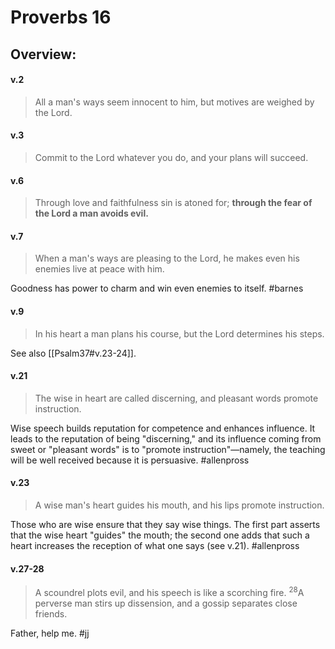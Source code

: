 # Proverbs 16

## Overview:



#### v.2
>All a man's ways seem innocent to him, but motives are weighed by the Lord.

#### v.3
>Commit to the Lord whatever you do, and your plans will succeed.

#### v.6
>Through love and faithfulness sin is atoned for; **through the fear of the Lord a man avoids evil.**

#### v.7
>When a man's ways are pleasing to the Lord, he makes even his enemies live at peace with him.

Goodness has power to charm and win even enemies to itself.
#barnes 

#### v.9
>In his heart a man plans his course, but the Lord determines his steps.

See also [[Psalm37#v.23-24]].

#### v.21
>The wise in heart are called discerning, and pleasant words promote instruction.

Wise speech builds reputation for competence and enhances influence. It leads to the reputation of being "discerning," and its influence coming from sweet or "pleasant words" is to "promote instruction"—namely, the teaching will be well received because it is persuasive.
#allenpross 

#### v.23
>A wise man's heart guides his mouth, and his lips promote instruction.

Those who are wise ensure that they say wise things. The first part asserts that the wise heart "guides" the mouth; the second one adds that such a heart increases the reception of what one says (see v.21).
#allenpross 

#### v.27-28
>A scoundrel plots evil, and his speech is like a scorching fire. <sup>28</sup>A perverse man stirs up dissension, and a gossip separates close friends.

Father, help me.
#jj 

